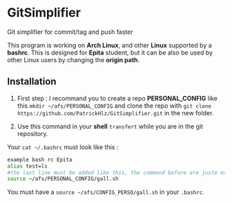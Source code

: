 # GitSimplifier

Git simplifier for commit/tag and push faster

This program is working on **Arch Linux**, and other **Linux** supported by a **bashrc**.
This is designed for **Epita** student, but it can be also be used by other Linux users by changing the **origin path**.

## Installation

1. First step : I recommand you to create a repo **PERSONAL_CONFIG** like this `mkdir ~/afs/PERSONAL_CONFIG` and clone the repo with `git clone https://github.com/PatrickHlz/GitSimplifier.git` in the new folder. 

2. Use this command in your **shell**  `transfert` while you are in the git repository.

Your `cat ~/.bashrc` must look like this :
```sh
example bash rc Epita
alias test=ls
#the last line must be added like this, the command before are juste example how a bashrc can look like, it doesn't matter
source ~/afs/PERSONAL_CONFIG/gall.sh
``` 
You must have a `source ~/afs/CONFIG_PERSO/gall.sh` in your `.bashrc`.




